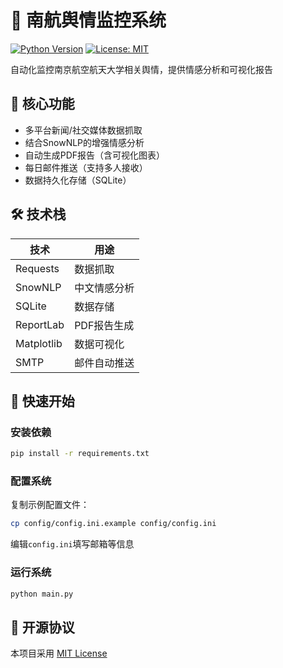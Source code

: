 # 🛫 南航舆情监控系统

[![Python Version][image-1]][1]
[![License: MIT][image-2]][2]

自动化监控南京航空航天大学相关舆情，提供情感分析和可视化报告

## 📌 核心功能
- 多平台新闻/社交媒体数据抓取
- 结合SnowNLP的增强情感分析
- 自动生成PDF报告（含可视化图表）
- 每日邮件推送（支持多人接收）
- 数据持久化存储（SQLite）

## 🛠️ 技术栈

| 技术         | 用途      |
| ---------- | ------- |
| Requests   | 数据抓取    |
| SnowNLP    | 中文情感分析  |
| SQLite     | 数据存储    |
| ReportLab  | PDF报告生成 |
| Matplotlib | 数据可视化   |
| SMTP       | 邮件自动推送  |

## 🚀 快速开始
### 安装依赖
```bash
pip install -r requirements.txt
```

### 配置系统
复制示例配置文件：
```bash
cp config/config.ini.example config/config.ini
```
编辑`config.ini`填写邮箱等信息

### 运行系统
```bash
python main.py
```


## 📜 开源协议
本项目采用 [MIT License][3]

[1]:	https://www.python.org/
[2]:	https://opensource.org/licenses/MIT
[3]:	LICENSE

[image-1]:	https://img.shields.io/badge/python-3.8%2B-blue
[image-2]:	https://img.shields.io/badge/License-MIT-yellow.svg